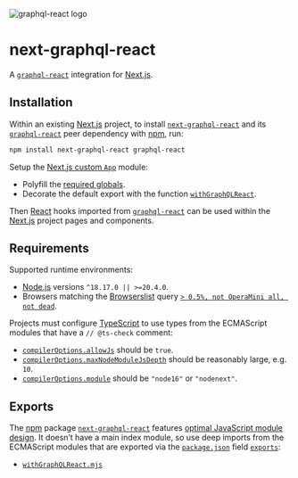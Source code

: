 ![graphql-react logo](https://cdn.jsdelivr.net/gh/jaydenseric/graphql-react@0.1.0/graphql-react-logo.svg)

# next-graphql-react

A [`graphql-react`](https://npm.im/graphql-react) integration for [Next.js](https://nextjs.org).

## Installation

Within an existing [Next.js](https://nextjs.org) project, to install [`next-graphql-react`](https://npm.im/next-graphql-react) and its [`graphql-react`](https://npm.im/graphql-react) peer dependency with [npm](https://docs.npmjs.com/downloading-and-installing-node-js-and-npm), run:

```sh
npm install next-graphql-react graphql-react
```

Setup the [Next.js custom `App`](https://nextjs.org/docs/advanced-features/custom-app) module:

- Polyfill the [required globals](https://github.com/jaydenseric/graphql-react#requirements).
- Decorate the default export with the function [`withGraphQLReact`](./withGraphQLReact.mjs).

Then [React](https://reactjs.org) hooks imported from [`graphql-react`](https://npm.im/graphql-react) can be used within the [Next.js](https://nextjs.org) project pages and components.

## Requirements

Supported runtime environments:

- [Node.js](https://nodejs.org) versions `^18.17.0 || >=20.4.0`.
- Browsers matching the [Browserslist](https://browsersl.ist) query [`> 0.5%, not OperaMini all, not dead`](https://browsersl.ist/?q=%3E+0.5%25%2C+not+OperaMini+all%2C+not+dead).

Projects must configure [TypeScript](https://www.typescriptlang.org) to use types from the ECMAScript modules that have a `// @ts-check` comment:

- [`compilerOptions.allowJs`](https://www.typescriptlang.org/tsconfig#allowJs) should be `true`.
- [`compilerOptions.maxNodeModuleJsDepth`](https://www.typescriptlang.org/tsconfig#maxNodeModuleJsDepth) should be reasonably large, e.g. `10`.
- [`compilerOptions.module`](https://www.typescriptlang.org/tsconfig#module) should be `"node16"` or `"nodenext"`.

## Exports

The [npm](https://npmjs.com) package [`next-graphql-react`](https://npm.im/next-graphql-react) features [optimal JavaScript module design](https://jaydenseric.com/blog/optimal-javascript-module-design). It doesn’t have a main index module, so use deep imports from the ECMAScript modules that are exported via the [`package.json`](./package.json) field [`exports`](https://nodejs.org/api/packages.html#exports):

- [`withGraphQLReact.mjs`](./withGraphQLReact.mjs)
